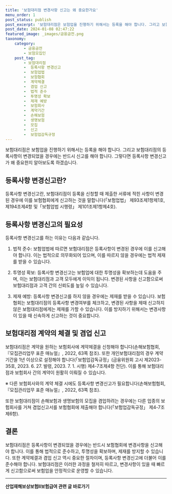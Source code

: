 ```yaml
---
title: '보험대리점 변경사항 신고는 왜 중요한가요'
menu_order: 1
post_status: publish
post_excerpt: '보험대리점은 보험업을 진행하기 위해서는 등록을 해야 합니다. 그리고 보험대리점의 등록사항이 변경되었을 경우에는 반드시 신고를 해야 합니다. 그렇다면 등록사항 변경신고가 왜 중요한지 알아보도록 하겠습니다.'
post_date: 2024-01-08 02:47:22
featured_image: _images/금융금전.png
taxonomy:
    category:
        - 금융금전
        - 보험모집인
    post_tag:
        - 보험대리점
        -  등록사항 변경신고
        -  보험업법
        -  보험협회
        -  계약체결
        -  겸업 신고
        -  법적 준수
        -  투명성 확보
        -  제재 예방
        -  보험회사
        -  계약기간
        -  손해보험
        -  생명보험
        -  모집
        -  신고
        -  보험업감독규정
---
```



보험대리점은 보험업을 진행하기 위해서는 등록을 해야 합니다. 그리고 보험대리점의 등록사항이 변경되었을 경우에는 반드시 신고를 해야 합니다. 그렇다면 등록사항 변경신고가 왜 중요한지 알아보도록 하겠습니다. 

## 등록사항 변경신고란?

등록사항 변경신고란, 보험대리점이 등록을 신청할 때 제출한 서류에 적힌 사항이 변경된 경우에 이를 보험협회에게 신고하는 것을 말합니다(「보험업법」 제93조제1항제1호, 제194조제4항 및「보험업법 시행령」 제101조제1항제4호).

## 등록사항 변경신고의 필요성

등록사항 변경신고를 하는 이유는 다음과 같습니다.

1. 법적 준수: 보험업법에 따르면 보험대리점은 등록사항이 변경된 경우에 이를 신고해야 합니다. 이는 법적으로 의무화되어 있으며, 이를 따르지 않을 경우에는 법적 제재를 받을 수 있습니다.

2. 투명성 확보: 등록사항 변경신고는 보험업에 대한 투명성을 확보하는데 도움을 주며, 이는 보험대리점과 고객 모두에게 이익이 됩니다. 변경된 사항을 신고함으로써 보험대리점과 고객 간의 신뢰도를 높일 수 있습니다.

3. 제재 예방: 등록사항 변경신고를 하지 않을 경우에는 제재를 받을 수 있습니다. 보험협회는 보험대리점의 등록사항 변경여부를 체크하고, 변경된 사항을 제때 신고하지 않은 보험대리점에게는 제재를 가할 수 있습니다. 이를 방지하기 위해서는 변경사항이 있을 때 신속하게 신고하는 것이 중요합니다.

## 보험대리점 계약의 체결 및 겸업 신고

보험대리점은 계약을 원하는 보험회사에 계약체결을 신청해야 합니다(손해보험협회, 『모집관리업무 표준 매뉴얼』, 2022, 63쪽 참조). 또한 개인보험대리점의 경우 계약기간을 1년 이상으로 설정해야 합니다(「보험업감독규정」(금융위원회 고시 제2023-35호, 2023. 6. 27. 발령, 2023. 7. 1. 시행) 제4-7조제4항 전단). 이를 통해 보험대리점과 보험회사 간의 계약이 원활히 이뤄질 수 있습니다.

※ 다른 보험회사와의 계약 체결 시에도 등록사항 변경신고가 필요합니다(손해보험협회, 『모집관리업무 표준 매뉴얼』, 2022, 63쪽 참조).

또한 보험대리점이 손해보험과 생명보험의 모집을 겸업하려는 경우에는 다른 업종의 보험회사를 거쳐 겸업신고서를 보험협회에 제출해야 합니다(「보험업감독규정」 제4-7조제6항).

## 결론

보험대리점은 등록사항이 변경되었을 경우에는 반드시 보험협회에 변경사항을 신고해야 합니다. 이를 통해 법적으로 준수하고, 투명성을 확보하며, 제재를 방지할 수 있습니다. 또한 계약체결과 겸업 신고 역시 중요한 절차이며, 등록사항 변경신고에 더불어 이를 준수해야 합니다. 보험대리점은 이러한 과정을 철저히 따르고, 변경사항이 있을 때 빠르게 신고함으로써 보험업을 안정적으로 운영할 수 있습니다.
<!-- wp:separator -->
<hr class="wp-block-separator has-alpha-channel-opacity"/>
<!-- /wp:separator -->

<!-- wp:group {"backgroundColor":"base","layout":{"type":"constrained"}} -->
<div class="wp-block-group has-base-background-color has-background"><!-- wp:paragraph {"align":"center","fontSize":"medium"} -->
<p class="has-text-align-center has-large-font-size"><strong>산업재해보상보험Ⅱ보험급여 관련 글 바로가기</strong></p>
<!-- /wp:paragraph -->


<!-- wp:latest-posts
{"categories":[{"id":10872,"count":19,"description":"","link":"https://uknowlaw.com/category/%ec%82%b0%ec%97%85%ec%9e%ac%ed%95%b4%eb%b3%b4%ec%83%81%eb%b3%b4%ed%97%98%e2%85%b1%eb%b3%b4%ed%97%98%ea%b8%89%ec%97%ac/","name":"산업재해보상보험Ⅱ보험급여","slug":"산업재해보상보험Ⅱ보험급여","taxonomy":"category","parent":0,"meta":[],"_links":{"self":[{"href":"https://uknowlaw.com/wp-json/wp/v2/categories/10872"}],"collection":[{"href":"https://uknowlaw.com/wp-json/wp/v2/categories"}],"about":[{"href":"https://uknowlaw.com/wp-json/wp/v2/taxonomies/category"}],"wp:post_type":[{"href":"https://uknowlaw.com/wp-json/wp/v2/posts?categories=10872"}],"curies":[{"name":"wp","href":"https://api.w.org/{rel}","templated":true}]}}],"postsToShow":100,"excerptLength":28,"postLayout":"grid","columns":2,"featuredImageAlign":"left","featuredImageSizeSlug":"large","fontSize":"small"} /--></div>
<!-- /wp:group -->
